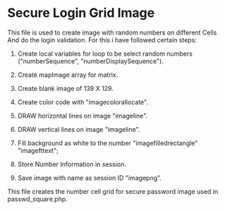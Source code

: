 Secure Login Grid Image
========================

This file is used to create image with random numbers on different Cells And do the login validation. For this i have followed certain steps:

  1) Create local variables for loop to be select random numbers ("numberSequence", "numberDisplaySequence").
  
  2) Create mapImage array for matrix.
  
  3) Create blank image of 139 X 129.
  
  4) Create color code with "imagecolorallocate".
  
  5) DRAW horizontal lines on image "imageline".
  
  6) DRAW vertical lines on image "imageline".
  
  7) Fill background as white to the number "imagefilledrectangle" "imagefttext";
  
  8) Store Number Information in session.
  
  9)  Save image with name as session ID "imagepng".

								
  This file creates the number cell grid for secure password image used in passwd_square.php.
